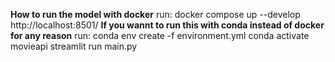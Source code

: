 **How to run the model with docker**
run:
docker compose up --develop
http://localhost:8501/
**If you wannt to run this with conda instead of docker for any reason**
run:
conda env create -f environment.yml
conda activate movieapi
streamlit run main.py
